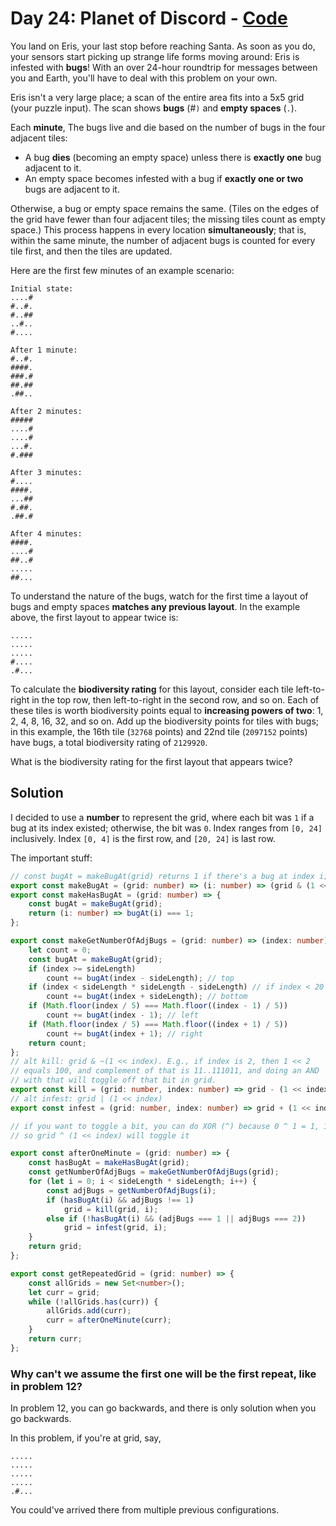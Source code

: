 # Day 24: Planet of Discord - [Code](24.ts)
You land on Eris, your last stop before reaching Santa. As soon as you do, your sensors start picking up strange life forms moving around: Eris is infested with **bugs**! With an over 24-hour roundtrip for messages between you and Earth, you'll have to deal with this problem on your own.

Eris isn't a very large place; a scan of the entire area fits into a 5x5 grid (your puzzle input). The scan shows **bugs** (#`)` and **empty spaces** (`.`).

Each **minute**, The bugs live and die based on the number of bugs in the four adjacent tiles:
* A bug **dies** (becoming an empty space) unless there is **exactly one** bug adjacent to it.
* An empty space becomes infested with a bug if **exactly one or two** bugs are adjacent to it.

Otherwise, a bug or empty space remains the same. (Tiles on the edges of the grid have fewer than four adjacent tiles; the missing tiles count as empty space.) This process happens in every location **simultaneously**; that is, within the same minute, the number of adjacent bugs is counted for every tile first, and then the tiles are updated.

Here are the first few minutes of an example scenario:

```
Initial state:
....#
#..#.
#..##
..#..
#....

After 1 minute:
#..#.
####.
###.#
##.##
.##..

After 2 minutes:
#####
....#
....#
...#.
#.###

After 3 minutes:
#....
####.
...##
#.##.
.##.#

After 4 minutes:
####.
....#
##..#
.....
##...
```

To understand the nature of the bugs, watch for the first time a layout of bugs and empty spaces **matches any previous layout**. In the example above, the first layout to appear twice is:

```
.....
.....
.....
#....
.#...
```

To calculate the **biodiversity rating** for this layout, consider each tile left-to-right in the top row, then left-to-right in the second row, and so on. Each of these tiles is worth biodiversity points equal to **increasing powers of two**: 1, 2, 4, 8, 16, 32, and so on. Add up the biodiversity points for tiles with bugs; in this example, the 16th tile (`32768` points) and 22nd tile (`2097152` points) have bugs, a total biodiversity rating of `2129920`.

What is the biodiversity rating for the first layout that appears twice?

## Solution
I decided to use a **number** to represent the grid, where each bit was `1` if a bug at its index existed; otherwise, the bit was `0`. Index ranges from `[0, 24]` inclusively. Index `[0, 4]` is the first row, and `[20, 24]` is last row.

The important stuff:

```typescript
// const bugAt = makeBugAt(grid) returns 1 if there's a bug at index i; 0 otherwise.
export const makeBugAt = (grid: number) => (i: number) => (grid & (1 << i)) >> i;
export const makeHasBugAt = (grid: number) => {
    const bugAt = makeBugAt(grid);
    return (i: number) => bugAt(i) === 1;
};

export const makeGetNumberOfAdjBugs = (grid: number) => (index: number) => {
    let count = 0;
    const bugAt = makeBugAt(grid);
    if (index >= sideLength)
        count += bugAt(index - sideLength); // top
    if (index < sideLength * sideLength - sideLength) // if index < 20
        count += bugAt(index + sideLength); // bottom
    if (Math.floor(index / 5) === Math.floor((index - 1) / 5))
        count += bugAt(index - 1); // left
    if (Math.floor(index / 5) === Math.floor((index + 1) / 5))
        count += bugAt(index + 1); // right
    return count;
};
// alt kill: grid & ~(1 << index). E.g., if index is 2, then 1 << 2
// equals 100, and complement of that is 11..111011, and doing an AND
// with that will toggle off that bit in grid.
export const kill = (grid: number, index: number) => grid - (1 << index);
// alt infest: grid | (1 << index)
export const infest = (grid: number, index: number) => grid + (1 << index);

// if you want to toggle a bit, you can do XOR (^) because 0 ^ 1 = 1, 1 ^ 1 = 0,
// so grid ^ (1 << index) will toggle it

export const afterOneMinute = (grid: number) => {
    const hasBugAt = makeHasBugAt(grid);
    const getNumberOfAdjBugs = makeGetNumberOfAdjBugs(grid);
    for (let i = 0; i < sideLength * sideLength; i++) {
        const adjBugs = getNumberOfAdjBugs(i);
        if (hasBugAt(i) && adjBugs !== 1)
            grid = kill(grid, i);
        else if (!hasBugAt(i) && (adjBugs === 1 || adjBugs === 2))
            grid = infest(grid, i);
    }
    return grid;
};

export const getRepeatedGrid = (grid: number) => {
    const allGrids = new Set<number>();
    let curr = grid;
    while (!allGrids.has(curr)) {
        allGrids.add(curr);
        curr = afterOneMinute(curr);
    }
    return curr;
};
```

### Why can't we assume the first one will be the first repeat, like in problem 12?
In problem 12, you can go backwards, and there is only solution when you go backwards.

In this problem, if you're at grid, say,

```
.....
.....
.....
.....
.#...
```

You could've arrived there from multiple previous configurations.

